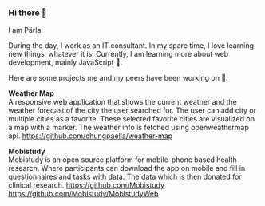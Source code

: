 ### Hi there 👋

I am Pärla. 

During the day, I work as an IT consultant. In my spare time, I love learning new things, whatever it is. Currently, I am learning more about web development, mainly JavaScript 🌱. 

Here are some projects me and my peers have been working on 👯. 

**Weather Map**<br>
A responsive web application that shows the current weather and the weather forecast of the city the user searched for. The user can add city or multiple cities as a favorite. These selected favorite cities are visualized on a map with a marker. The weather info is fetched using openweathermap api.
https://github.com/chungpaella/weather-map 

**Mobistudy**<br>
Mobistudy is an open source platform for mobile-phone based health research. Where participants can download the app on mobile and fill
in questionnaires and tasks with data. The data which is then donated for clinical research.
https://github.com/Mobistudy https://github.com/Mobistudy/MobistudyWeb

<!--
**chungpaella/chungpaella** is a ✨ _special_ ✨ repository because its `README.md` (this file) appears on your GitHub profile.

Here are some ideas to get you started:

- 🔭 I’m currently working on ...
- 🌱 I’m currently learning ...
- 👯 I’m looking to collaborate on ...
- 🤔 I’m looking for help with ...
- 💬 Ask me about ...
- 📫 How to reach me: ...
- 😄 Pronouns: ...
- ⚡ Fun fact: ...
-->
